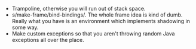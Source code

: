 * Trampoline, otherwise you will run out of stack space.
* s/make-frame/bind-bindings/. The whole frame idea is kind of dumb. Really
  what you have is an environment which implements shadowing in some way.
* Make custom exceptions so that you aren't throwing random Java exceptions all
  over the place.
